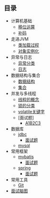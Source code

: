 ## 目录

- 计算机基础
  - [移位运算](https://github.com/fly2022/JavaInterview/blob/master/docs/%E8%AE%A1%E7%AE%97%E6%9C%BA%E5%9F%BA%E7%A1%80/%E7%A7%BB%E4%BD%8D%E8%BF%90%E7%AE%97.md)
  - [补码](https://github.com/fly2022/JavaInterview/blob/master/docs/JavaFoundation/%E8%A1%A5%E7%A0%81.md)
- 走进JVM
  - [类加载过程](https://github.com/fly2022/JavaInterview/blob/master/docs/JavaFoundation/%E8%A1%A5%E7%0%81.md)
  - [对象实例化](https://github.com/fly2022/JavaInterview/blob/master/docs/JavaFoundation/%E8%A1%A5%E7%A0%81.md)
- 异常与日志
  - [异常分类](https://github.com/fly2022/JavaInterview/blob/master/docs/exception/java%E9%9D%A2%E8%AF%95%E5%B8%B8%E8%A7%81%E5%BC%82%E5%B8%B8%E9%97%AE%E9%A2%98.md)
  - [日志](https://github.com/fly2022/JavaInterview/blob/master/docs/%E8%AE%A1%E7%AE%97%E6%9C%BA%E5%9F%BA%E7%A1%80/TCP%E4%B8%8EIP.md)
- 数据结构与集合
  - [数据结构](https://github.com/fly2022/JavaInterview/blob/master/docs/%E8%AE%A1%E7%AE%97%E6%9C%BA%E5%9F%BA%E7%A1%80/TCP%E4%B8%8EIP.md)
  - [集合](https://github.com/fly2022/JavaInterview/blob/master/docs/%E8%AE%A1%E7%AE%97%E6%9C%BA%E5%9F%BA%E7%A1%80/TCP%E4%B8%8EIP.md)
- 并发与多线程
  - [线程的概念](https://github.com/fly2022/JavaInterview/blob/master/docs/concurrent/%E5%A4%9A%E7%BA%BF%E7%A8%8B.md)
  - [锁的分类](https://github.com/fly2022/JavaInterview/blob/master/docs/concurrent/%E9%94%81%E7%9A%84%E5%88%86%E7%B1%BB.md)
  - [volatile关键字](https://github.com/fly2022/JavaInterview/blob/master/docs/concurrent/volatile%E5%85%B3%E9%94%AE%E5%AD%97.md)
  - [面试题]
    - [A1B2C3](https://github.com/fly2022/JavaInterview/blob/master/docs/concurrent/Z-%E9%9D%A2%E8%AF%95%E9%A2%98%EF%BC%9A1A2B3C.md)
- 数据库
  - [jdbc](https://github.com/fly2022/JavaInterview/blob/master/docs/mysql/JDBC.md)
    - [面试题](https://github.com/fly2022/JavaInterview/edit/master/docs/mysql/JDBC%20%E5%B8%B8%E8%A7%81%E9%9D%A2%E8%AF%95%E9%A2%98.md)
  - [mysql](https://github.com/fly2022/JavaInterview/blob/master/docs/%E6%95%B0%E6%8D%AE%E5%BA%93/mysql.md)
- 常用框架
  - [mybatis](https://github.com/fly2022/JavaInterview/blob/master/docs/%E6%95%B0%E6%8D%AE%E5%BA%93/mysql.md)
    - [面试题](https://github.com/fly2022/JavaInterview/blob/master/docs/%E6%95%B0%E6%8D%AE%E5%BA%93/mysql.md)
  - [spring](https://github.com/fly2022/JavaInterview/blob/master/docs/%E6%95%B0%E6%8D%AE%E5%BA%93/mysql.md)
    - [面试题](https://github.com/fly2022/JavaInterview/blob/master/docs/%E6%95%B0%E6%8D%AE%E5%BA%93/mysql.md)
- 常用工具
  - [Git](https://github.com/fly2022/JavaInterview/blob/master/docs/tools/git%E5%B8%B8%E7%94%A8%E5%91%BD%E4%BB%A4.md)
- [面试脑图](https://naotu.baidu.com/file/246cbf2464a8fee1ab7f9bcb851dab9d)
